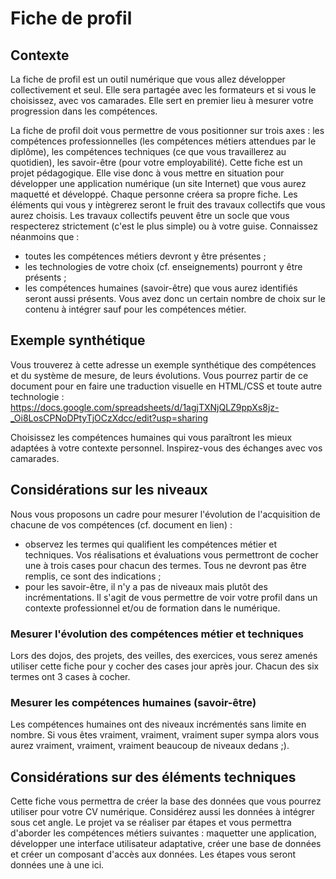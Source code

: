 # Fiche de profil
## Contexte
La fiche de profil est un outil numérique que vous allez développer collectivement et seul. Elle sera partagée avec les formateurs et si vous le choisissez, avec vos camarades. Elle sert en premier lieu à mesurer votre progression dans les compétences.

La fiche de profil doit vous permettre de vous positionner sur trois axes : les compétences professionnelles (les compétences métiers attendues par le diplôme), les compétences techniques (ce que vous travaillerez au quotidien), les savoir-être (pour votre employabilité).
Cette fiche est un projet pédagogique. Elle vise donc à vous mettre en situation pour développer une application numérique (un site Internet) que vous aurez maquetté et développé. Chaque personne créera sa propre fiche. Les éléments qui vous y intègrerez seront le fruit des travaux collectifs que vous aurez choisis. Les travaux collectifs peuvent être un socle que vous respecterez strictement (c'est le plus simple) ou à votre guise.
Connaissez néanmoins que :
- toutes les compétences métiers devront y être présentes ;
- les technologies de votre choix (cf. enseignements) pourront y être présents ;
- les compétences humaines (savoir-être) que vous aurez identifiés seront aussi présents.
Vous avez donc un certain nombre de choix sur le contenu à intégrer sauf pour les compétences métier.

## Exemple synthétique
Vous trouverez à cette adresse un exemple synthétique des compétences et du système de mesure, de leurs évolutions. Vous pourrez partir de ce document pour en faire une traduction visuelle en HTML/CSS et toute autre technologie :
https://docs.google.com/spreadsheets/d/1agjTXNjQLZ9ppXs8jz-_Oi8LosCPNoDPtyTjOCzXdcc/edit?usp=sharing

Choisissez les compétences humaines qui vous paraîtront les mieux adaptées à votre contexte personnel. Inspirez-vous des échanges avec vos camarades.

## Considérations sur les niveaux
Nous vous proposons un cadre pour mesurer l'évolution de l'acquisition de chacune de vos compétences (cf. document en lien) :
- observez les termes qui qualifient les compétences métier et techniques. Vos réalisations et évaluations vous permettront de cocher une à trois cases pour chacun des termes. Tous ne devront pas être remplis, ce sont des indications ;
- pour les savoir-être, il n'y a pas de niveaux mais plutôt des incrémentations. Il s'agit de vous permettre de voir votre profil dans un contexte professionnel et/ou de formation dans le numérique.

### Mesurer l'évolution des compétences métier et techniques
Lors des dojos, des projets, des veilles, des exercices, vous serez amenés utiliser cette fiche pour y cocher des cases jour après jour. Chacun des six termes ont 3 cases à cocher.

### Mesurer les compétences humaines (savoir-être)
Les compétences humaines ont des niveaux incrémentés sans limite en nombre. Si vous êtes vraiment, vraiment, vraiment super sympa alors vous aurez vraiment, vraiment, vraiment beaucoup de niveaux dedans ;).

## Considérations sur des éléments techniques
Cette fiche vous permettra de créer la base des données que vous pourrez utiliser pour votre CV numérique. Considérez aussi les données à intégrer sous cet angle.
Le projet va se réaliser par étapes et vous permettra d'aborder les compétences métiers suivantes : maquetter une application, développer une interface utilisateur adaptative, créer une base de données et créer un composant d'accès aux données. Les étapes vous seront données une à une ici.
